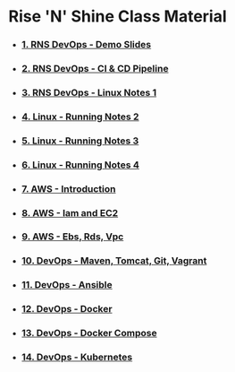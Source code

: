 # **Rise 'N' Shine** Class Material

- ### [**1. RNS DevOps - Demo Slides**](1.DevOps-Demo.pdf)

- ### [**2. RNS DevOps - CI & CD Pipeline**](2.CI-and-CD-Pipeline.pdf)

- ### [**3. RNS DevOps - Linux  Notes 1**](3.Linux_Material_Part_1.pdf)

- ### [**4. Linux - Running Notes 2**](3.Linux_Material_Part_2.pdf)

- ### [**5. Linux - Running Notes 3**](3.Linux_Material_Part_3.pdf)
    
- ### [**6. Linux - Running Notes 4**](3.Linux_Material_Part_4.pdf)

- ### [**7. AWS - Introduction**](4.AWS-Introduction.pdf)

- ### [**8. AWS - Iam and EC2**]()

- ### [**9. AWS - Ebs, Rds, Vpc**](6.AWS-EBS-VPC-RDS.pdf)

- ### [**10. DevOps - Maven, Tomcat, Git, Vagrant**](8.DevOps-Part-1.pdf)

- ### [**11. DevOps - Ansible**](9.DevOps-Part-2.pdf)

- ### [**12. DevOps - Docker**](10.DevOps-Docker.pdf)

- ### [**13. DevOps - Docker Compose**](11.DevOps-Docker-Compose.pdf)

- ### [**14. DevOps - Kubernetes**](12.Kubernetes.pdf)
